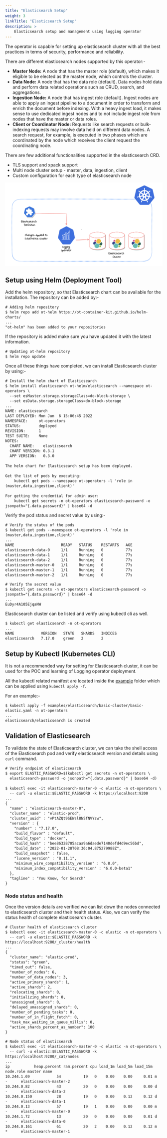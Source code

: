 ```yaml
---
title: "Elasticsearch Setup"
weight: 3
linkTitle: "Elasticsearch Setup"
description: >
    Elasticsearch setup and management using logging operator
---
```


The operator is capable for setting up elasticsearch cluster with all the best practices in terms of security, performance and reliability.

There are different elasticsearch nodes supported by this operator:-

- **Master Node:** A node that has the master role (default), which makes it eligible to be elected as the master node, which controls the cluster.
- **Data Node:** A node that has the data role (default). Data nodes hold data and perform data related operations such as CRUD, search, and aggregations.
- **Ingestion Node:** A node that has ingest role (default). Ingest nodes are able to apply an ingest pipeline to a document in order to transform and enrich the document before indexing. With a heavy ingest load, it makes sense to use dedicated ingest nodes and to not include ingest role from nodes that have the master or data roles.
- **Client or Coordinator Node:** Requests like search requests or bulk-indexing requests may involve data held on different data nodes. A search request, for example, is executed in two phases which are coordinated by the node which receives the client request the coordinating node.

There are few additional functionalities supported in the elasticsearch CRD.

- TLS support and xpack support
- Multi node cluster setup - master, data, ingestion, client
- Custom configuration for each type of elasticsearch node

<div align="center">
    <img src="https://github.com/OT-CONTAINER-KIT/logging-operator/blob/master/static/es-architecture.png?raw=true">
</div>

## Setup using Helm (Deployment Tool)

Add the helm repository, so that Elasticsearch chart can be available for the installation. The repository can be added by:-

```shell
# Adding helm repository
$ helm repo add ot-helm https://ot-container-kit.github.io/helm-charts/
...
"ot-helm" has been added to your repositories
```

If the repository is added make sure you have updated it with the latest information.

```shell
# Updating ot-helm repository
$ helm repo update
```

Once all these things have completed, we can install Elasticsearch cluster by using:-

```shell
# Install the helm chart of Elasticsearch
$ helm install elasticsearch ot-helm/elasticsearch --namespace ot-operators \
  --set esMaster.storage.storageClass=do-block-storage \
  --set esData.storage.storageClass=do-block-storage
...
NAME: elasticsearch
LAST DEPLOYED: Mon Jun  6 15:06:45 2022
NAMESPACE:     ot-operators
STATUS:        deployed
REVISION:      1
TEST SUITE:    None
NOTES:
  CHART NAME:    elasticsearch
  CHART VERSION: 0.3.1
  APP VERSION:   0.3.0

The helm chart for Elasticsearch setup has been deployed.

Get the list of pods by executing:
    kubectl get pods --namespace ot-operators -l 'role in (master,data,ingestion,client)'

For getting the credential for admin user:
    kubectl get secrets -n ot-operators elasticsearch-password -o jsonpath="{.data.password}" | base64 -d
```

Verify the pod status and secret value by using:-

```shell
# Verify the status of the pods
$ kubectl get pods --namespace ot-operators -l 'role in (master,data,ingestion,client)'
...
NAME                     READY   STATUS    RESTARTS   AGE
elasticsearch-data-0     1/1     Running   0          77s
elasticsearch-data-1     1/1     Running   0          77s
elasticsearch-data-2     1/1     Running   0          77s
elasticsearch-master-0   1/1     Running   0          77s
elasticsearch-master-1   1/1     Running   0          77s
elasticsearch-master-2   1/1     Running   0          77s
```

```shell
# Verify the secret value
$ kubectl get secrets -n ot-operators elasticsearch-password -o jsonpath="{.data.password}" | base64 -d
...
EuDyr4A105EjqaNW
```

Elasticsearch cluster can be listed and verify using kubectl cli as well.

```shell
$ kubectl get elasticsearch -n ot-operators
...
NAME            VERSION   STATE   SHARDS   INDICES
elasticsearch   7.17.0    green   2        2
```

## Setup by Kubectl (Kubernetes CLI)

It is not a recommended way for setting for Elasticsearch cluster, it can be used for the POC and learning of Logging operator deployment.

All the kubectl related manifest are located inside the [example](https://github.com/OT-CONTAINER-KIT/logging-operator/tree/master/examples/elasticsearch) folder which can be applied using `kubectl apply -f`.

For an example:-

```shell
$ kubectl apply -f examples/elasticsearch/basic-cluster/basic-elastic.yaml -n ot-operators
...
elasticsearch/elasticsearch is created
```

## Validation of Elasticsearch

To validate the state of Elasticsearch cluster, we can take the shell access of the Elasticsearch pod and verify elasticsearch version and details using `curl` command.

```shell
# Verify endpoint of elasticsearch
$ export ELASTIC_PASSWORD=$(kubectl get secrets -n ot-operators \
  elasticsearch-password -o jsonpath="{.data.password}" | base64 -d)

$ kubectl exec -it elasticsearch-master-0 -c elastic -n ot-operators \
  -- curl -u elastic:$ELASTIC_PASSWORD -k https://localhost:9200
...
{
  "name" : "elasticsearch-master-0",
  "cluster_name" : "elastic-prod",
  "cluster_uuid" : "vPtAZQt9SEWsl8NSfNVYzw",
  "version" : {
    "number" : "7.17.0",
    "build_flavor" : "default",
    "build_type" : "docker",
    "build_hash" : "bee86328705acaa9a6daede7140defd4d9ec56bd",
    "build_date" : "2022-01-28T08:36:04.875279988Z",
    "build_snapshot" : false,
    "lucene_version" : "8.11.1",
    "minimum_wire_compatibility_version" : "6.8.0",
    "minimum_index_compatibility_version" : "6.0.0-beta1"
  },
  "tagline" : "You Know, for Search"
}
```

### Node status and health

Once the version details are verified we can list down the nodes connected to elasticsearch cluster and their health status. Also, we can verify the status health of complete elasticsearch cluster.

```shell
# Cluster health of elasticsearch cluster
$ kubectl exec -it elasticsearch-master-0 -c elastic -n ot-operators \
  -- curl -u elastic:$ELASTIC_PASSWORD -k https://localhost:9200/_cluster/health
...
{
  "cluster_name": "elastic-prod",
  "status": "green",
  "timed_out": false,
  "number_of_nodes": 6,
  "number_of_data_nodes": 3,
  "active_primary_shards": 1,
  "active_shards": 2,
  "relocating_shards": 0,
  "initializing_shards": 0,
  "unassigned_shards": 0,
  "delayed_unassigned_shards": 0,
  "number_of_pending_tasks": 0,
  "number_of_in_flight_fetch": 0,
  "task_max_waiting_in_queue_millis": 0,
  "active_shards_percent_as_number": 100
}
```

```shell
# Node status of elasticsearch
$ kubectl exec -it elasticsearch-master-0 -c elastic -n ot-operators \
  -- curl -u elastic:$ELASTIC_PASSWORD -k https://localhost:9200/_cat/nodes
...
ip           heap.percent ram.percent cpu load_1m load_5m load_15m node.role master name
10.244.1.69            54          19   0    0.00    0.00     0.01 m         -      elasticsearch-master-2
10.244.0.82            43          20   0    0.00    0.00     0.00 d         -      elasticsearch-data-2
10.244.0.150           28          19   0    0.00    0.12     0.12 d         -      elasticsearch-data-1
10.244.0.13            57          19   1    0.00    0.00     0.00 m         -      elasticsearch-master-0
10.244.1.72            13          20   0    0.00    0.00     0.01 d         -      elasticsearch-data-0
10.244.0.161           61          20   2    0.00    0.12     0.12 m         *      elasticsearch-master-1
```